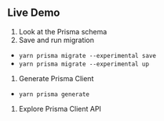 ## Live Demo

1. Look at the Prisma schema
1. Save and run migration
  - `yarn prisma migrate --experimental save`
  - `yarn prisma migrate --experimental up`
1. Generate Prisma Client
  - `yarn prisma generate`
1. Explore Prisma Client API
